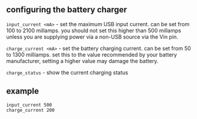 
## configuring the battery charger

`input_current <mA>` - set the maximum USB input current.
can be set from 100 to 2100 millamps. you should not set this
higher than 500 millamps unless you are supplying
power via a non-USB source via the Vin pin.

`charge_current <mA>` - set the battery charging current.
can be set from 50 to 1300 milliamps. set this to the value
recommended by your battery manufacturer, setting a higher value
may damage the battery.

`charge_status` - show the current charging status


## example
```
input_current 500
charge_current 200
```


